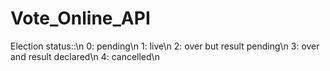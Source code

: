 # Vote_Online_API

Election status::\n
    0: pending\n
    1: live\n
    2: over but result pending\n
    3: over and result declared\n
    4: cancelled\n
